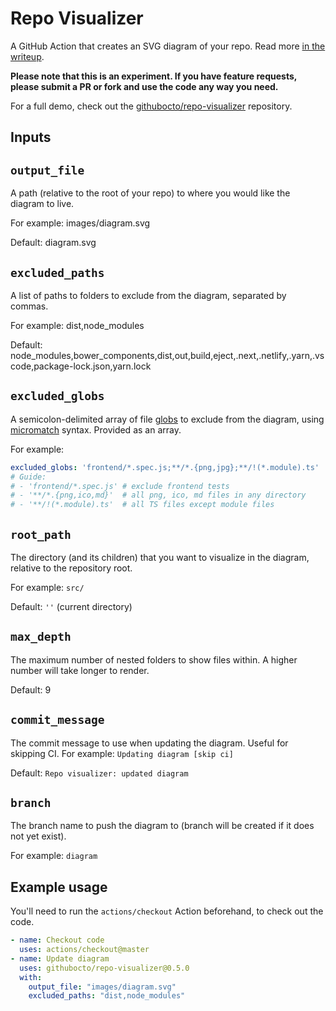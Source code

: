 # Repo Visualizer

A GitHub Action that creates an SVG diagram of your repo. Read more [in the writeup](https://octo.github.com/projects/repo-visualization).

**Please note that this is an experiment. If you have feature requests, please submit a PR or fork and use the code any way you need.**

For a full demo, check out the [githubocto/repo-visualizer](https://github.com/githubocto/repo-visualizer) repository.

## Inputs

## `output_file`

A path (relative to the root of your repo) to where you would like the diagram to live.

For example: images/diagram.svg

Default: diagram.svg

## `excluded_paths`

A list of paths to folders to exclude from the diagram, separated by commas.

For example: dist,node_modules

Default: node_modules,bower_components,dist,out,build,eject,.next,.netlify,.yarn,.vscode,package-lock.json,yarn.lock

## `excluded_globs`

A semicolon-delimited array of file [globs](https://globster.xyz/) to exclude from the diagram, using [micromatch](https://github.com/micromatch/micromatch) syntax. Provided as an array.

For example:

```yaml
excluded_globs: 'frontend/*.spec.js;**/*.{png,jpg};**/!(*.module).ts'
# Guide:
# - 'frontend/*.spec.js' # exclude frontend tests
# - '**/*.{png,ico,md}'  # all png, ico, md files in any directory
# - '**/!(*.module).ts'  # all TS files except module files
```

## `root_path`

The directory (and its children) that you want to visualize in the diagram, relative to the repository root.

For example: `src/`

Default: `''` (current directory)

## `max_depth`

The maximum number of nested folders to show files within. A higher number will take longer to render.

Default: 9

## `commit_message`

The commit message to use when updating the diagram. Useful for skipping CI. For example: `Updating diagram [skip ci]`

Default: `Repo visualizer: updated diagram`

## `branch`

The branch name to push the diagram to (branch will be created if it does not yet exist).

For example: `diagram`

## Example usage

You'll need to run the `actions/checkout` Action beforehand, to check out the code.

```yaml
- name: Checkout code
  uses: actions/checkout@master
- name: Update diagram
  uses: githubocto/repo-visualizer@0.5.0
  with:
    output_file: "images/diagram.svg"
    excluded_paths: "dist,node_modules"
```
